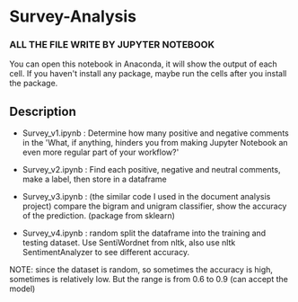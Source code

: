 # Survey-Analysis

### ALL THE FILE WRITE BY JUPYTER NOTEBOOK ###
You can open this notebook in Anaconda, it will show the output of each cell.
If you haven't install any package, maybe run the cells after you install the package.

## Description ##

- Survey_v1.ipynb : Determine how many positive and negative comments in the 'What, if anything, hinders you from making Jupyter Notebook an even more regular part of your workflow?'

- Survey_v2.ipynb : Find each positive, negative and neutral comments, make a label, then store in a dataframe

- Survey_v3.ipynb : (the similar code I used in the document analysis project) compare the bigram and unigram classifier, show the accuracy of the prediction. (package from sklearn)

- Survey_v4.ipynb : random split the dataframe into the training and testing dataset. Use SentiWordnet from nltk, also use nltk SentimentAnalyzer to see different accuracy.

NOTE: since the dataset is random, so sometimes the accuracy is high, sometimes is relatively low. But the range is from 0.6 to 0.9 (can accept the model)
